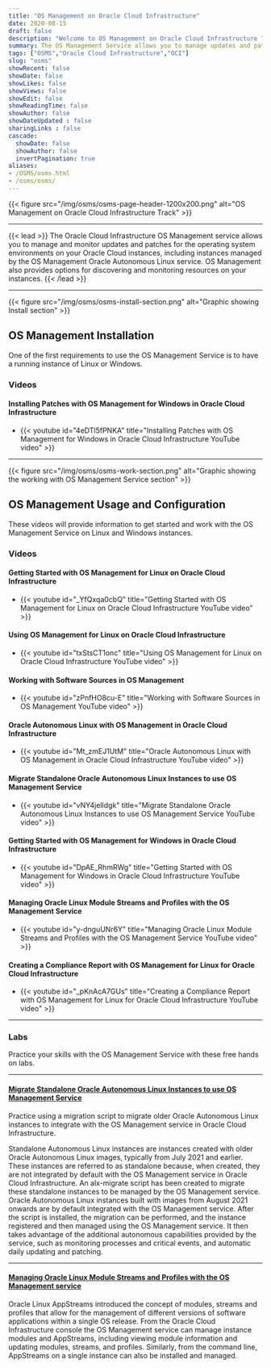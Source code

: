 ```yaml
---
title: "OS Management on Oracle Cloud Infrastructure"
date: 2020-08-15
draft: false
description: "Welcome to OS Management on Oracle Cloud Infrastructure Track"
summary: The OS Management Service allows you to manage updates and patches for the operating system environment on your Oracle Cloud Infrastructure instances. The OS Management Service also provides options for discovering and monitoring resources on your instances."
tags: ["OSMS","Oracle Cloud Infrastructure","OCI"]
slug: "osms"
showRecent: false
showDate: false
showLikes: false
showViews: false
showEdit: false
showReadingTime: false
showAuthor: false
showDateUpdated : false
sharingLinks : false
cascade:
  showDate: false
  showAuthor: false
  invertPagination: true
aliases:
- /OSMS/osms.html
- /osms/osms/
---
```


{{< figure src="/img/osms/osms-page-header-1200x200.png" alt="OS Management on Oracle Cloud Infrastructure Track" >}}

---

{{< lead >}} The Oracle Cloud Infrastructure OS Management service allows you to manage and monitor updates and patches for the operating system environments on your Oracle Cloud instances, including instances managed by the OS Management Oracle Autonomous Linux service. OS Management also provides options for discovering and monitoring resources on your instances. {{< /lead >}}

---

{{< figure src="/img/osms/osms-install-section.png" alt="Graphic showing Install section" >}}

## OS Management Installation

One of the first requirements to use the OS Management Service is to have a running instance of Linux or Windows.

### Videos
 
<!-- #### Create a Linux Instance on Oracle Cloud Infrastructure

- {{< youtube tlwlLd4GvCc >}}

#### Create a Windows Instance on Oracle Cloud Infrastructure

- {{< youtube 8SgkZTUKwFg >}} -->

#### Installing Patches with OS Management for Windows in Oracle Cloud Infrastructure

- {{< youtube id="4eDTl5fPNKA" title="Installing Patches with OS Management for Windows in Oracle Cloud Infrastructure YouTube video" >}}

---

{{< figure src="/img/osms/osms-work-section.png" alt="Graphic showing the working with OS Management Service section" >}}

## OS Management Usage and Configuration

These videos will provide information to get started and work with the OS Management Service on Linux and Windows instances.

### Videos

#### Getting Started with OS Management for Linux on Oracle Cloud Infrastructure

- {{< youtube id="_YfQxqa0cbQ" title="Getting Started with OS Management for Linux on Oracle Cloud Infrastructure YouTube video" >}}

#### Using OS Management for Linux on Oracle Cloud Infrastructure

- {{< youtube id="txStsCT1onc" title="Using OS Management for Linux on Oracle Cloud Infrastructure YouTube video" >}}

#### Working with Software Sources in OS Management

- {{< youtube id="zPnfHO8cu-E" title="Working with Software Sources in OS Management YouTube video" >}}

#### Oracle Autonomous Linux with OS Management in Oracle Cloud Infrastructure

- {{< youtube id="Mt_zmEJ1UtM" title="Oracle Autonomous Linux with OS Management in Oracle Cloud Infrastructure YouTube video" >}}

#### Migrate Standalone Oracle Autonomous Linux Instances to use OS Management Service

- {{< youtube id="vNY4jelIdgk" title="Migrate Standalone Oracle Autonomous Linux Instances to use OS Management Service YouTube video" >}}

#### Getting Started with OS Management for Windows in Oracle Cloud Infrastructure

- {{< youtube id="DpAE_RhmRWg" title="Getting Started with OS Management for Windows in Oracle Cloud Infrastructure YouTube video" >}}

#### Managing Oracle Linux Module Streams and Profiles with the OS Management Service

- {{< youtube id="y-dnguUNr6Y" title="Managing Oracle Linux Module Streams and Profiles with the OS Management Service YouTube video" >}}

#### Creating a Compliance Report with OS Management for Linux for Oracle Cloud Infrastructure

- {{< youtube id="_pKnAcA7GUs" title="Creating a Compliance Report with OS Management for Linux for Oracle Cloud Infrastructure YouTube video" >}}

---

### Labs

Practice your skills with the OS Management Service with these free hands on labs.

---

#### [Migrate Standalone Oracle Autonomous Linux Instances to use OS Management Service](https://luna.oracle.com/lab/8848ec22-81cd-46d5-aeab-dd2dae36118b)

Practice using a migration script to migrate older Oracle Autonomous Linux instances to integrate with the OS Management service in Oracle Cloud Infrastructure.

Standalone Autonomous Linux instances are instances created with older Oracle Autonomous Linux images, typically from July 2021 and earlier.  These instances are referred to as standalone because, when created, they are not integrated by default with the OS Management service in Oracle Cloud Infrastructure.  An alx-migrate script has been created to migrate these standalone instances to be managed by the OS Management service. Oracle Autonomous Linux instances built with images from August 2021 onwards are by default integrated with the OS Management service.  After the script is installed, the migration can be performed, and the instance registered and then managed using the OS Management service. It then takes advantage of the additional autonomous capabilities provided by the service, such as monitoring processes and critical events, and automatic daily updating and patching.

---

#### [Managing Oracle Linux Module Streams and Profiles with the OS Management service](https://luna.oracle.com/lab/6abfafd9-749e-4b28-93ea-830b6046501d)

Oracle Linux AppStreams introduced the concept of modules, streams and profiles that allow for the management of different versions of software applications within a single OS release. From the Oracle Cloud Infrastructure console the OS Management service can manage instance modules and AppStreams, including viewing module information and updating modules, streams, and profiles. Similarly, from the command line, AppStreams on a single instance can also be installed and managed.
